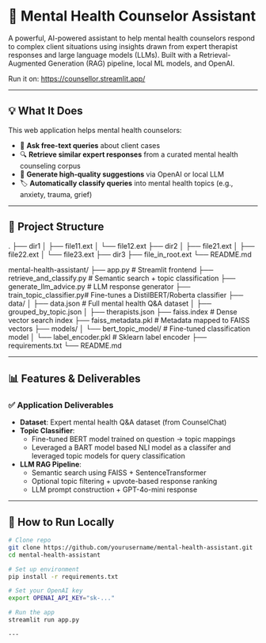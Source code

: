 # 🧠 Mental Health Counselor Assistant

A powerful, AI-powered assistant to help mental health counselors respond to complex client situations using insights drawn from expert therapist responses and large language models (LLMs). Built with a Retrieval-Augmented Generation (RAG) pipeline, local ML models, and OpenAI.

Run it on: https://counsellor.streamlit.app/

---

## 💡 What It Does

This web application helps mental health counselors:

- 💬 **Ask free-text queries** about client cases
- 🔍 **Retrieve similar expert responses** from a curated mental health counseling corpus
- 🧠 **Generate high-quality suggestions** via OpenAI or local LLM
- 🏷️ **Automatically classify queries** into mental health topics (e.g., anxiety, trauma, grief)

---

## 🧱 Project Structure
.
├── dir1
│   ├── file11.ext
│   └── file12.ext
├── dir2
│   ├── file21.ext
│   ├── file22.ext
│   └── file23.ext
├── dir3
├── file_in_root.ext
└── README.md


mental-health-assistant/ 
├── app.py # Streamlit frontend 
├── retrieve_and_classify.py # Semantic search + topic classification 
├── generate_llm_advice.py # LLM response generator 
├── train_topic_classifier.py# Fine-tunes a DistilBERT/Roberta classifier 
├── data/ 
│ ├── data.json # Full mental health Q&A dataset 
│ ├── grouped_by_topic.json
│ ├── therapists.json
├── faiss.index # Dense vector search index 
├── faiss_metadata.pkl # Metadata mapped to FAISS vectors 
├── models/ 
│ └── bert_topic_model/ # Fine-tuned classification model 
│ └── label_encoder.pkl # Sklearn label encoder 
├── requirements.txt 
└── README.md

---

## 📊 Features & Deliverables

### ✅ Application Deliverables

- **Dataset**: Expert mental health Q&A dataset (from CounselChat)
- **Topic Classifier**: 
  - Fine-tuned BERT model trained on question → topic mappings
  - Leveraged a BART model based NLI model as a classifer and leveraged topic models for query classification
- **LLM RAG Pipeline**:
  - Semantic search using FAISS + SentenceTransformer
  - Optional topic filtering + upvote-based response ranking
  - LLM prompt construction + GPT-4o-mini response

---

## 🧪 How to Run Locally

```bash
# Clone repo
git clone https://github.com/yourusername/mental-health-assistant.git
cd mental-health-assistant

# Set up environment
pip install -r requirements.txt

# Set your OpenAI key
export OPENAI_API_KEY="sk-..."

# Run the app
streamlit run app.py

---